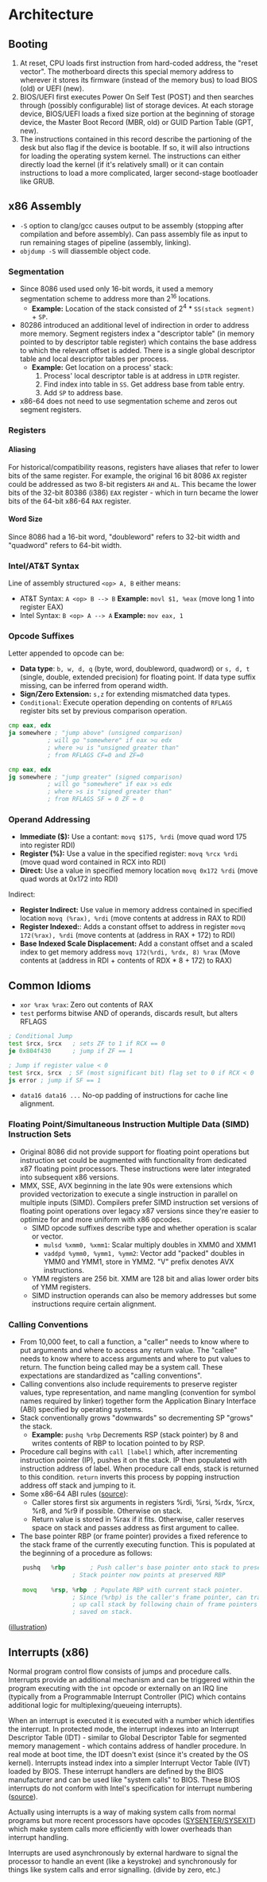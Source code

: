 # Architecture

## Booting
1. At reset, CPU loads first instruction from hard-coded address, the "reset vector".  The motherboard directs this special memory address to wherever it stores its firmware (instead of the memory bus) to load BIOS (old) or UEFI (new).
1. BIOS/UEFI first executes Power On Self Test (POST) and then searches through (possibly configurable) list of storage devices.  At each storage device, BIOS/UEFI loads a fixed size portion at the beginning of storage device, the Master Boot Record (MBR, old) or GUID Partion Table (GPT, new).
1. The instructions contained in this record describe the partioning of the desk but also flag if the device is bootable.  If so, it will also intructions for loading the operating system kernel.  The instructions can either directly load the kernel (if it's relatively small) or it can contain instructions to load a more complicated, larger second-stage bootloader like GRUB.

## x86 Assembly
* `-S` option to clang/gcc causes output to be assembly (stopping after compilation and before assembly).  Can pass assembly file as input to run remaining stages of pipeline (assembly, linking).
* `objdump -S` will diassemble object code.
### Segmentation
* Since 8086 used used only 16-bit words, it used a memory segmentation scheme to address more than 2<sup>16</sup> locations.
  * **Example:** Location of the stack consisted of 2<sup>4</sup> * `SS(stack segment)` + `SP`.
* 80286 introduced an additional level of indirection in order to address more memory.  Segment registers index a "descriptor table" (in memory pointed to by descriptor table register) which contains the base address to which the relevant offset is added.  There is a single global descriptor table and local descriptor tables per process.
  * **Example:** Get location on a process' stack:
      1. Process' local descriptor table is at address in `LDTR` register.
      2. Find index into table in `SS`.  Get address base from table entry.
      3. Add `SP` to address base.
* x86-64 does not need to use segmentation scheme and zeros out segment registers.
### Registers
#### Aliasing
For historical/compatibility reasons, registers have aliases that refer to lower bits of the same register.  For example, the original 16 bit 8086 `AX` register could be addressed as two 8-bit registers `AH` and `AL`.  This became the lower bits of the 32-bit 80386 (i386) `EAX` register - which in turn became the lower bits of the 64-bit x86-64 `RAX` register.
#### Word Size
Since 8086 had a 16-bit word, "doubleword" refers to 32-bit width and "quadword" refers to 64-bit width.
### Intel/AT&T Syntax
Line of assembly structured `<op> A, B` either means:
  * AT&T Syntax: `A <op> B --> B`  **Example:** `movl $1, %eax` (move long 1 into register EAX)
  * Intel Syntax: `B <op> A --> A`  **Example:** `mov eax, 1`
### Opcode Suffixes
Letter appended to opcode can be:
  * **Data type**: `b, w, d, q` (byte, word, doubleword, quadword) or `s, d, t` (single, double, extended precision) for floating point.  If data type suffix missing, can be inferred from operand width.
  * **Sign/Zero Extension:** `s,z` for extending mismatched data types.
  * `Conditional`: Execute operation depending on contents of `RFLAGS` register bits set by previous comparison operation.
  ```asm
cmp eax, edx
ja somewhere ; "jump above" (unsigned comparison)
             ; will go "somewhere" if eax >u edx
             ; where >u is "unsigned greater than"
             ; from RFLAGS CF=0 and ZF=0

cmp eax, edx
jg somewhere ; "jump greater" (signed comparison)
             ; will go "somewhere" if eax >s edx
             ; where >s is "signed greater than"
             ; from RFLAGS SF = 0 ZF = 0
  ```
### Operand Addressing
* **Immediate ($):** Use a contant: `movq $175, %rdi` (move quad word 175 into register RDI)
* **Register (%):** Use a value in the specified register: `movq %rcx %rdi` (move quad word contained in RCX into RDI)
* **Direct:** Use a value in specified memory location `movq 0x172 %rdi` (move quad words at 0x172 into RDI)

Indirect:
* **Register Indirect:** Use value in memory address contained in specified location `movq (%rax), %rdi` (move contents at address in RAX to RDI)
* **Register Indexed:**: Adds a constant offset to address in register `movq 172(%rax), %rdi` (move contents at (address in RAX + 172) to RDI)
* **Base Indexed Scale Displacement:** Add a constant offset and a scaled index to get memory address `movq 172(%rdi, %rdx, 8) %rax` (Move contents at (address in RDI + contents of RDX * 8 + 172) to RAX)
## Common Idioms
* `xor %rax %rax`: Zero out contents of RAX
* `test` performs bitwise AND of operands, discards result, but alters RFLAGS
```asm
; Conditional Jump
test $rcx, $rcx   ; sets ZF to 1 if RCX == 0
je 0x804f430      ; jump if ZF == 1

; Jump if register value < 0
test $rcx, $rcx  ; SF (most significant bit) flag set to 0 if RCX < 0
js error ; jump if SF == 1
```
* `data16 data16 ...` No-op padding of instructions for cache line alignment.
### Floating Point/Simultaneous Instruction Multiple Data (SIMD) Instruction Sets
* Original 8086 did not provide support for floating point operations but instruction set could be augmented with functionality from dedicated x87 floating point processors.  These instructions were later integrated into subsequent x86 versions.
* MMX, SSE, AVX beginning in the late 90s were extensions which provided vectorization to execute a single instruction in parallel on multiple inputs (SIMD).  Compilers prefer SIMD instruction set versions of floating point operations over legacy x87 versions since they're easier to optimize for and more uniform with x86 opcodes.
  * SIMD opcode suffixes describe type and whether operation is scalar or vector.
    * `mulsd %xmm0, %xmm1`: Scalar multiply doubles in XMM0 and XMM1
    * `vaddpd %ymm0, %ymm1, %ymm2`: Vector add "packed" doubles in YMM0 and YMM1, store in YMM2.  "V" prefix denotes AVX instructions.
  * YMM registers are 256 bit.  XMM are 128 bit and alias lower order bits of YMM registers.
  * SIMD instruction operands can also be memory addresses but some instructions require certain alignment.
### Calling Conventions
* From 10,000 feet, to call a function, a "caller" needs to know where to put arguments and where to access any return value.  The "callee" needs to know where to access arguments and where to put values to return.  The function being called may be a system call.  These expectations are standardized as "calling conventions".
* Calling conventions also include requirements to preserve register values, type representation, and name mangling (convention for symbol names required by linker) together form the Application Binary Interface (ABI) specified by operating systems.
* Stack conventionally grows "downwards" so decrementing SP "grows" the stack.
  * **Example:** `pushq %rbp` Decrements RSP (stack pointer) by 8 and writes contents of RBP to location pointed to by RSP.
* Procedure call begins with `call [label]` which, after incrementing instruction pointer (IP), pushes it on the stack.  IP then populated with instruction address of label.  When procedure call ends, stack is returned to this condition.  `return` inverts this process by popping instruction address off stack and jumping to it.
* Some x86-64 ABI rules ([source](https://cs61.seas.harvard.edu/site/2018/Asm1/)):
  * Caller stores first six arguments in registers  %rdi, %rsi, %rdx, %rcx, %r8, and %r9 if possible.  Otherwise on stack.
  * Return value is stored in %rax if it fits.  Otherwise, caller reserves space on stack and passes address as first argument to callee.
* The base pointer RBP (or frame pointer) provides a fixed reference to the stack frame of the currently executing function.  This is populated at the beginning of a procedure as follows:
```asm
	pushq	%rbp       ; Push caller's base pointer onto stack to preserve it.
                  ; Stack pointer now points at preserved RBP
                  
	movq	%rsp, %rbp  ; Populate RBP with current stack pointer.
                  ; Since (%rbp) is the caller's frame pointer, can trace
                  ; up call stack by following chain of frame pointers
                  ; saved on stack.
```
([illustration](https://cs61.seas.harvard.edu/site/img/stack-2018-03.png))

## Interrupts (x86)
Normal program control flow consists of jumps and procedure calls.  Interrupts provide an additional mechanism and can be triggered within the program executing with the `int` opcode or externally on an IRQ line (typically from a Programmable Interrupt Controller (PIC) which contains additional logic for multiplexing/queueing interrupts).

When an interrupt is executed it is executed with a number which identifies the interrupt.  In protected mode, the interrupt indexes into an Interrupt Descriptor Table (IDT) - similar to Global Descriptor Table for segmented memory management - which contains address of handler procedure.  In real mode at boot time, the IDT doesn't exist (since it's created by the OS kernel).  Interrupts instead index into a simpler Interrupt Vector Table (IVT) loaded by BIOS.  These interrupt handlers are defined by the BIOS manufacturer and can be used like "system calls" to BIOS.  These BIOS interrupts do not conform with Intel's specification for interrupt numbering ([source](https://stackoverflow.com/questions/62122049/how-are-bios-interrupts-deconflicted-with-reserved-hardware-interrupts)).

Actually using interrupts is a way of making system calls from normal programs but more recent processors have opcodes ([SYSENTER/SYSEXIT](https://cs.stackexchange.com/questions/38141/why-system-calls-via-interrupts-are-slow-and-thus-we-have-sysenter-sysexit-instr)) which make system calls more efficiently with lower overheads than interrupt handling.

Interrupts are used asynchronously by external hardware to signal the processor to handle an event (like a keystroke) and synchronously for things like system calls and error signalling. (divide by zero, etc.)
